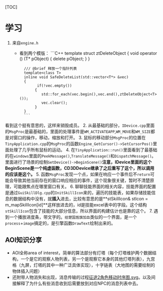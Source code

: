 [TOC]
# 学习
1. 来自`engine.h`
    - 看到两个模版：
            ```C++
            template<class T>
            struct ztDeleteObject
            {
                void operator () (T* pObject)
                {
                    delete pObject;
                }
            }
            
            /// @brief 释放一个指针列表
            template<class T>
            inline void SafeDeleteList(std::vector<T*> &vec)
            {
                  if(!vec.empty())
                 {
                    std::for_each(vec.begin(),vec.end(),ztDeleteObject<T>());
                    vec.clear();
                 }
            }
            ```
看到这个挺有意思的，这样来销毁成员。
2. 从最基础的部分，`IDevice.cpp`里面的`MsgProc`是最基础的，里面的处理事件是`WM_ACTIVATEAPP`,`WM_MOVE`和`WM_SIZE`都是对窗口的操作，移动，缩放和打开。
3. 鼠标的移动部分`MsgProc`的位置在`TinyApplication.cpp`的`MsgProc`的函数`Engine_GetCursor()->SetCursorPos()`里面处理了几乎所有鼠标的运动。
4. 在`TinyApplication::run()`里面看到了最基础的在`windows`里面的`PeekMessage()`,`TranslateMessage()`和`DispatchMessage()`。里面进行了场景的绘制`GetDevice()->BeginScene()`**注意，IDevice里面的这个BeginScene是一个纯虚函数，CD3DDevice继承了之后重写了这个，所以调用的应该是这个。**
5. 函数`MsgProc`发现一个点，如果在响应一个事件后不`return`可能会导致其他当前存在的窗口响应相应的事件，这个现象很关键，暂时不清楚原理，可能跟焦点在哪里窗口有关。
6. 聊聊技能界面的相关内容，技能界面的配置是通过`GuiSkillDlg.cpp`的`InitSkillIcon`来的，遍历的技能表，如果存储技能信息的数据结构中没有，就**插入**进去，比较有意思的是**stSkillIcon& stIcon = m_mapSkillIcon[id]**这样放进去的，id是技能excel表中的字段。这个结构`stSkillIcon`包含了技能的大部分信息，所以界面的构建估计也是靠的这个。
7. 遇到一个播放进度条，带文字的。`给楚国旌旗加血`类似的一个界面，是一个`process`+`image`搞定的，是引擎函数`DrawText`绘制出来的。
## AOI知识分享
- AOI全称area of interest，简单的算法部分有灯塔（每个灯塔维护两个数据结构，一个是它的观察人物列表，另一个是观察它本身的其他灯塔列表），九宫格（九屏，灯塔的其中一种广泛具体实现），十字链表（大地图的需要绘制的物体插入问题）
- 还附带人物消失和出现，消息传输的过程[征途2角色移动时序图.svg](./_attachment/征途2角色移动时序图.svg)。以及间接解释了为什么有些消息收到后需要放到对应NPC的消息列表中去。